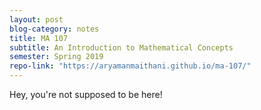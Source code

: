 ```yaml
---
layout: post
blog-category: notes
title: MA 107
subtitle: An Introduction to Mathematical Concepts
semester: Spring 2019
repo-link: "https://aryamanmaithani.github.io/ma-107/"
---
```

Hey, you're not supposed to be here!